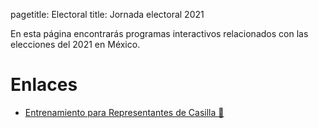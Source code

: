 pagetitle: Electoral
title: Jornada electoral 2021

En esta página encontrarás programas interactivos relacionados con las elecciones del 2021 en
México.


# Enlaces

- [Entrenamiento para Representantes de Casilla 🔗](/conteo-votos/)
